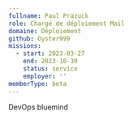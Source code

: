 ```yaml
---
fullname: Paul Prazuck
role: Chargé de déploiement Mail
domaine: Déploiement
github: Oyster999
missions:
  - start: 2023-03-27
    end: 2023-10-30
    status: service
    employer: ''
memberType: beta
---
```


DevOps bluemind

